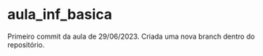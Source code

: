 # aula_inf_basica

Primeiro commit da aula de 29/06/2023.
Criada uma nova branch dentro do repositório.
